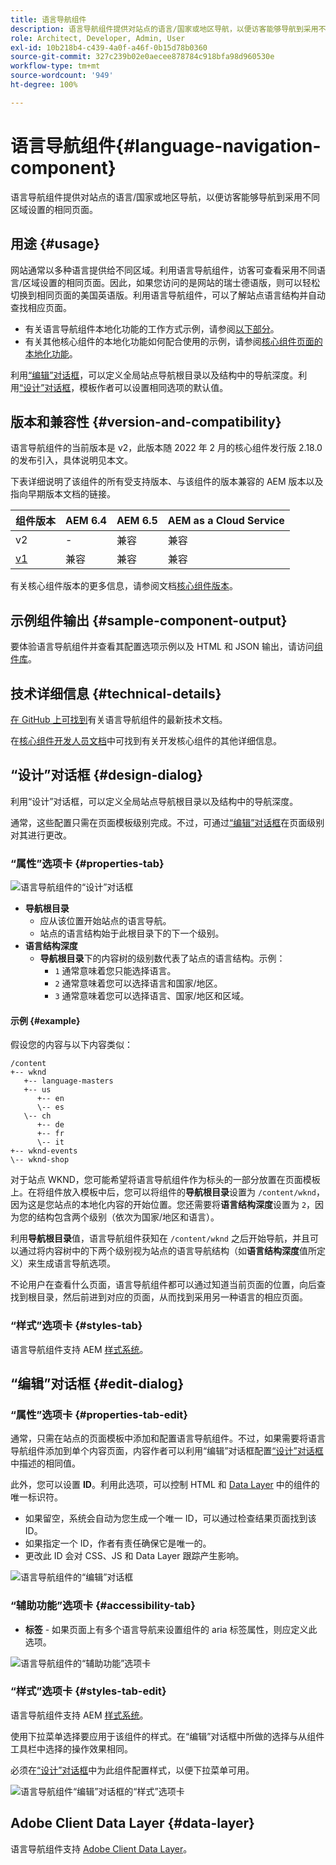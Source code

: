 ```yaml
---
title: 语言导航组件
description: 语言导航组件提供对站点的语言/国家或地区导航，以便访客能够导航到采用不同区域设置的相同页面。
role: Architect, Developer, Admin, User
exl-id: 10b218b4-c439-4a0f-a46f-0b15d78b0360
source-git-commit: 327c239b02e0aecee878784c918bfa98d960530e
workflow-type: tm+mt
source-wordcount: '949'
ht-degree: 100%

---
```


# 语言导航组件{#language-navigation-component}

语言导航组件提供对站点的语言/国家或地区导航，以便访客能够导航到采用不同区域设置的相同页面。

## 用途 {#usage}

网站通常以多种语言提供给不同区域。利用语言导航组件，访客可查看采用不同语言/区域设置的相同页面。因此，如果您访问的是网站的瑞士德语版，则可以轻松切换到相同页面的美国英语版。利用语言导航组件，可以了解站点语言结构并自动查找相应页面。

* 有关语言导航组件本地化功能的工作方式示例，请参阅[以下部分](#example)。
* 有关其他核心组件的本地化功能如何配合使用的示例，请参阅[核心组件页面的本地化功能](/help/get-started/localization.md)。

利用[“编辑”对话框](#edit-dialog)，可以定义全局站点导航根目录以及结构中的导航深度。利用[“设计”对话框](#design-dialog)，模板作者可以设置相同选项的默认值。

## 版本和兼容性 {#version-and-compatibility}

语言导航组件的当前版本是 v2，此版本随 2022 年 2 月的核心组件发行版 2.18.0 的发布引入，具体说明见本文。

下表详细说明了该组件的所有受支持版本、与该组件的版本兼容的 AEM 版本以及指向早期版本文档的链接。

| 组件版本 | AEM 6.4 | AEM 6.5 | AEM as a Cloud Service |
|--- |--- |--- |---|
| v2 | - | 兼容 | 兼容 |
| [v1](v1/language-navigation.md) | 兼容 | 兼容 | 兼容 |

有关核心组件版本的更多信息，请参阅文档[核心组件版本](/help/versions.md)。

## 示例组件输出 {#sample-component-output}

要体验语言导航组件并查看其配置选项示例以及 HTML 和 JSON 输出，请访问[组件库](https://adobe.com/go/aem_cmp_library_langnav_cn)。

## 技术详细信息 {#technical-details}

[在 GitHub 上可找到](https://adobe.com/go/aem_cmp_tech_langnav_v2_cn)有关语言导航组件的最新技术文档。

在[核心组件开发人员文档](/help/developing/overview.md)中可找到有关开发核心组件的其他详细信息。

## “设计”对话框 {#design-dialog}

利用“设计”对话框，可以定义全局站点导航根目录以及结构中的导航深度。

通常，这些配置只需在页面模板级别完成。不过，可通过[“编辑”对话框](#edit-dialog)在页面级别对其进行更改。

### “属性”选项卡 {#properties-tab}

![语言导航组件的“设计”对话框](/help/assets/language-navigation-design.png)

* **导航根目录**
   * 应从该位置开始站点的语言导航。
   * 站点的语言结构始于此根目录下的下一个级别。
* **语言结构深度**
   * **导航根目录**&#x200B;下的内容树的级别数代表了站点的语言结构。示例：
      * `1` 通常意味着您只能选择语言。
      * `2` 通常意味着您可以选择语言和国家/地区。
      * `3` 通常意味着您可以选择语言、国家/地区和区域。

#### 示例 {#example}

假设您的内容与以下内容类似：

```
/content
+-- wknd
   +-- language-masters
   +-- us
      +-- en
      \-- es
   \-- ch
      +-- de
      +-- fr
      \-- it
+-- wknd-events
\-- wknd-shop
```

对于站点 WKND，您可能希望将语言导航组件作为标头的一部分放置在页面模板上。在将组件放入模板中后，您可以将组件的&#x200B;**导航根目录**&#x200B;设置为 `/content/wknd`，因为这是您站点的本地化内容的开始位置。您还需要将&#x200B;**语言结构深度**&#x200B;设置为 `2`，因为您的结构包含两个级别（依次为国家/地区和语言）。

利用&#x200B;**导航根目录**&#x200B;值，语言导航组件获知在 `/content/wknd` 之后开始导航，并且可以通过将内容树中的下两个级别视为站点的语言导航结构（如&#x200B;**语言结构深度**&#x200B;值所定义）来生成语言导航选项。

不论用户在查看什么页面，语言导航组件都可以通过知道当前页面的位置，向后查找到根目录，然后前进到对应的页面，从而找到采用另一种语言的相应页面。

### “样式”选项卡 {#styles-tab}

语言导航组件支持 AEM [样式系统](/help/get-started/authoring.md#component-styling)。

## “编辑”对话框 {#edit-dialog}

### “属性”选项卡 {#properties-tab-edit}

通常，只需在站点的页面模板中添加和配置语言导航组件。不过，如果需要将语言导航组件添加到单个内容页面，内容作者可以利用“编辑”对话框配置[“设计”对话框](#design-dialog)中描述的相同值。

此外，您可以设置 **ID**。利用此选项，可以控制 HTML 和 [Data Layer](/help/developing/data-layer/overview.md) 中的组件的唯一标识符。

* 如果留空，系统会自动为您生成一个唯一 ID，可以通过检查结果页面找到该 ID。
* 如果指定一个 ID，作者有责任确保它是唯一的。
* 更改此 ID 会对 CSS、JS 和 Data Layer 跟踪产生影响。

![语言导航组件的“编辑”对话框](/help/assets/language-navigation-edit.png)

### “辅助功能”选项卡 {#accessibility-tab}

* **标签** - 如果页面上有多个语言导航来设置组件的 aria 标签属性，则应定义此选项。

![语言导航组件的“辅助功能”选项卡](/help/assets/language-navigation-edit-accessibility.png)

### “样式”选项卡 {#styles-tab-edit}

语言导航组件支持 AEM [样式系统](/help/get-started/authoring.md#component-styling)。

使用下拉菜单选择要应用于该组件的样式。在“编辑”对话框中所做的选择与从组件工具栏中选择的操作效果相同。

必须在[“设计”对话框](#design-dialog)中为此组件配置样式，以便下拉菜单可用。

![语言导航组件“编辑”对话框的“样式”选项卡](/help/assets/language-navigation-edit-styles.png)

## Adobe Client Data Layer {#data-layer}

语言导航组件支持 [Adobe Client Data Layer](/help/developing/data-layer/overview.md)。
